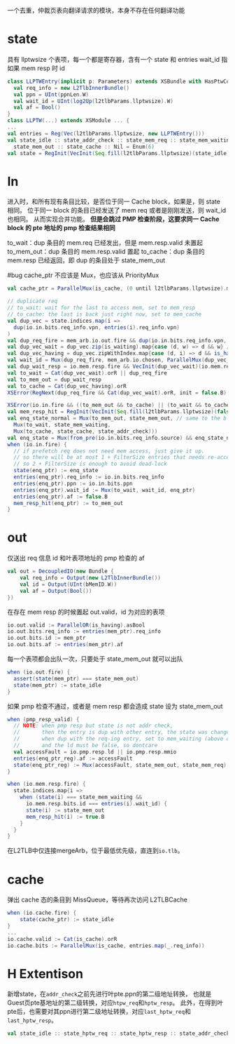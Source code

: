 一个去重，仲裁页表向翻译请求的模块，本身不存在任何翻译功能

# state

具有 llptwsize 个表项，每一个都是寄存器，含有一个 state 和 entries
wait_id 指如果 mem resp 时 id

```scala
class LLPTWEntry(implicit p: Parameters) extends XSBundle with HasPtwConst {
  val req_info = new L2TlbInnerBundle()
  val ppn = UInt(ppnLen.W)
  val wait_id = UInt(log2Up(l2tlbParams.llptwsize).W)
  val af = Bool()
}
class LLPTW(...) extends XSModule ... {
...
val entries = Reg(Vec(l2tlbParams.llptwsize, new LLPTWEntry()))
val state_idle :: state_addr_check :: state_mem_req :: state_mem_waiting ::
  state_mem_out :: state_cache :: Nil = Enum(6)
val state = RegInit(VecInit(Seq.fill(l2tlbParams.llptwsize)(state_idle)))
```

# In

进入时，和所有现有条目比较，是否位于同一 Cache block，如果是，则 state 相同。
位于同一 block 的条目已经发送了 mem req 或者是刚刚发送，则 wait_id 也相同。
从而实现合并功能。
**但是会跳过 PMP 检查阶段，这要求同一 Cache block 的 pte 地址的 pmp 检查结果相同**

to_wait：dup 条目的 mem.req 已经发出，但是 mem.resp.valid 未置起
to_mem_out：dup 条目的 mem.resp.valid 置起
to_cache：dup 条目的 mem.resp 已经返回，即 dup 的条目处于 state_mem_out

#bug cache_ptr 不应该是 Mux，也应该从 PriorityMux

```scala
val cache_ptr = ParallelMux(is_cache, (0 until l2tlbParams.llptwsize).map(_.U(log2Up(l2tlbParams.llptwsize).W)))

// duplicate req
// to_wait: wait for the last to access mem, set to mem_resp
// to_cache: the last is back just right now, set to mem_cache
val dup_vec = state.indices.map(i =>
  dup(io.in.bits.req_info.vpn, entries(i).req_info.vpn)
)
val dup_req_fire = mem_arb.io.out.fire && dup(io.in.bits.req_info.vpn, mem_arb.io.out.bits.req_info.vpn) // dup with the req fire entry
val dup_vec_wait = dup_vec.zip(is_waiting).map{case (d, w) => d && w} // dup with "mem_waiting" entres, sending mem req already
val dup_vec_having = dup_vec.zipWithIndex.map{case (d, i) => d && is_having(i)} // dup with the "mem_out" entry recv the data just now
val wait_id = Mux(dup_req_fire, mem_arb.io.chosen, ParallelMux(dup_vec_wait zip entries.map(_.wait_id)))
val dup_wait_resp = io.mem.resp.fire && VecInit(dup_vec_wait)(io.mem.resp.bits.id) // dup with the entry that data coming next cycle
val to_wait = Cat(dup_vec_wait).orR || dup_req_fire
val to_mem_out = dup_wait_resp
val to_cache = Cat(dup_vec_having).orR
XSError(RegNext(dup_req_fire && Cat(dup_vec_wait).orR, init = false.B), "mem req but some entries already waiting, should not happed")

XSError(io.in.fire && ((to_mem_out && to_cache) || (to_wait && to_cache)), "llptw enq, to cache conflict with to mem")
val mem_resp_hit = RegInit(VecInit(Seq.fill(l2tlbParams.llptwsize)(false.B)))
val enq_state_normal = Mux(to_mem_out, state_mem_out, // same to the blew, but the mem resp now
  Mux(to_wait, state_mem_waiting,
  Mux(to_cache, state_cache, state_addr_check)))
val enq_state = Mux(from_pre(io.in.bits.req_info.source) && enq_state_normal =/= state_addr_check, state_idle, enq_state_normal)
when (io.in.fire) {
  // if prefetch req does not need mem access, just give it up.
  // so there will be at most 1 + FilterSize entries that needs re-access page cache
  // so 2 + FilterSize is enough to avoid dead-lock
  state(enq_ptr) := enq_state
  entries(enq_ptr).req_info := io.in.bits.req_info
  entries(enq_ptr).ppn := io.in.bits.ppn
  entries(enq_ptr).wait_id := Mux(to_wait, wait_id, enq_ptr)
  entries(enq_ptr).af := false.B
  mem_resp_hit(enq_ptr) := to_mem_out
}
```

# out

仅送出 req 信息 id 和叶表项地址的 pmp 检查的 af

```scala
val out = DecoupledIO(new Bundle {
    val req_info = Output(new L2TlbInnerBundle())
    val id = Output(UInt(bMemID.W))
    val af = Output(Bool())
})
```

在存在 mem resp 的时候置起 out.valid，id 为对应的表项

```scala
io.out.valid := ParallelOR(is_having).asBool
io.out.bits.req_info := entries(mem_ptr).req_info
io.out.bits.id := mem_ptr
io.out.bits.af := entries(mem_ptr).af
```

每一个表项都会出队一次，只要处于 state_mem_out 就可以出队

```scala
when (io.out.fire) {
  assert(state(mem_ptr) === state_mem_out)
  state(mem_ptr) := state_idle
}
```

如果 pmp 检查不通过，或者是 mem resp 都会造成 state 设为 state_mem_out

```scala
when (pmp_resp_valid) {
  // NOTE: when pmp resp but state is not addr check,
  //       then the entry is dup with other entry, the state was changed before
  //       when dup with the req-ing entry, set to mem_waiting (above codes),
  //       and the ld must be false, so dontcare
  val accessFault = io.pmp.resp.ld || io.pmp.resp.mmio
  entries(enq_ptr_reg).af := accessFault
  state(enq_ptr_reg) := Mux(accessFault, state_mem_out, state_mem_req)
}

when (io.mem.resp.fire) {
  state.indices.map{i =>
    when (state(i) === state_mem_waiting &&
      io.mem.resp.bits.id === entries(i).wait_id) {
      state(i) := state_mem_out
      mem_resp_hit(i) := true.B
    }
  }
}
```

在L2TLB中仅连接mergeArb，位于最低优先级，直连到`io.tlb`。
# cache

弹出 cache 态的条目到 MissQueue，等待再次访问 L2TLBCache

```scala
when (io.cache.fire) {
	state(cache_ptr) := state_idle
}
...
io.cache.valid := Cat(is_cache).orR
io.cache.bits := ParallelMux(is_cache, entries.map(_.req_info))
```

# H Extentison
新增state，在`addr_check`之前先进行叶pte.ppn的第二级地址转换，
也就是Guest页pte基地址的第二级转换，对应`htpw_req`和`hptw_resp`。
此外，在得到叶pte后，也需要对其ppn进行第二级地址转换，对应`last_hptw_req`和`last_hptw_resp`。
```scala
val state_idle :: state_hptw_req :: state_hptw_resp :: state_addr_check :: state_mem_req :: state_mem_waiting :: state_mem_out :: state_last_hptw_req :: state_last_hptw_resp :: state_cache :: Nil = Enum(10)
```

